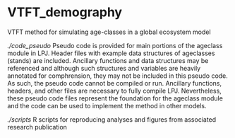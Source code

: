 # VTFT_demography
VTFT method for simulating age-classes in a global ecosystem model 

_./code_pseudo_ 
Pseudo code is provided for main portions of the ageclass module in LPJ. Header files with example data structures of ageclasses (stands) are included. Ancillary functions and data structures may be referenced and although such structures and variables are heavily annotated for comphrension, they may not be included in this pseudo code. As such, the pseudo code cannot be compiled or run. Ancillary functions, headers, and other files are necessary to fully compile LPJ. Nevertheless, these pseudo code files represent the foundation for the ageclass module and the code can be used to implement the method in other models.

_./scripts_
R scripts for reproducing analyses and figures from associated research publication


